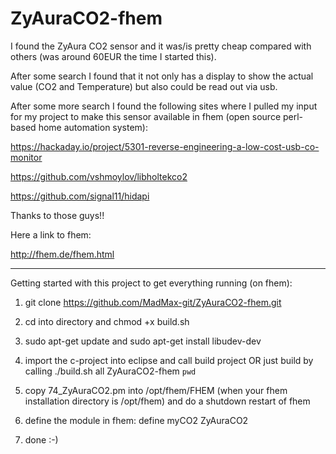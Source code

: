 # ZyAuraCO2-fhem

I found the ZyAura CO2 sensor and it was/is pretty cheap compared with others (was around 60EUR the time I started this).

After some search I found that it not only has a display to show the actual value (CO2 and Temperature) but also could be read out via usb.

After some more search I found the following sites where I pulled my input for my project to make this sensor available in fhem (open source perl-based home automation system):

https://hackaday.io/project/5301-reverse-engineering-a-low-cost-usb-co-monitor

https://github.com/vshmoylov/libholtekco2

https://github.com/signal11/hidapi

Thanks to those guys!!

Here a link to fhem:

http://fhem.de/fhem.html

---------------------------------------------------------------------------------------------------------------

Getting started with this project to get everything running (on fhem):

1. git clone https://github.com/MadMax-git/ZyAuraCO2-fhem.git

2. cd into directory and chmod +x build.sh

3. sudo apt-get update and sudo apt-get install libudev-dev

4. import the c-project into eclipse and call build project OR just build by calling ./build.sh all ZyAuraCO2-fhem `pwd`

5. copy 74_ZyAuraCO2.pm into /opt/fhem/FHEM (when your fhem installation directory is /opt/fhem) and do a shutdown restart of fhem

6. define the module in fhem: define myCO2 ZyAuraCO2

7. done :-)

